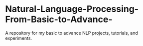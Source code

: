 # Natural-Language-Processing-From-Basic-to-Advance-
A repository for my basic to advance NLP projects, tutorials, and experiments.
